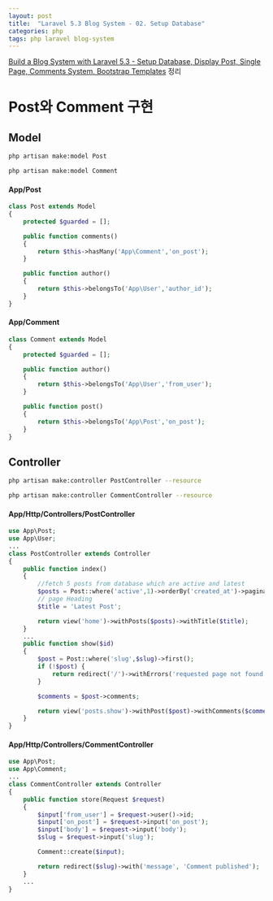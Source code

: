 ```yaml
---
layout: post
title:  "Laravel 5.3 Blog System - 02. Setup Database"
categories: php
tags: php laravel blog-system
---
```

[Build a Blog System with Laravel 5.3 - Setup Database, Display Post, Single Page, Comments System, Bootstrap Templates](http://www.hc-kr.com/2016/11/how-to-build-blog-system-with-laravel-53.html) 정리

# Post와 Comment 구현

## Model
```bash
php artisan make:model Post

php artisan make:model Comment
```

#### App/Post
```php
class Post extends Model
{
    protected $guarded = [];

    public function comments()
    {
        return $this->hasMany('App\Comment','on_post');
    }

    public function author()
    {
        return $this->belongsTo('App\User','author_id');
    }
}
```

#### App/Comment
```php
class Comment extends Model
{
    protected $guarded = [];

    public function author()
    {
        return $this->belongsTo('App\User','from_user');
    }

    public function post()
    {
        return $this->belongsTo('App\Post','on_post');
    }
}
```

## Controller
```bash
php artisan make:controller PostController --resource

php artisan make:controller CommentController --resource
```

#### App/Http/Controllers/PostController
```php
use App\Post;
use App\User;
...
class PostController extends Controller
{
    public function index()
    {
        //fetch 5 posts from database which are active and latest
        $posts = Post::where('active',1)->orderBy('created_at')->paginate(2);
        // page Heading
        $title = 'Latest Post';

        return view('home')->withPosts($posts)->withTitle($title);
    }
    ...
    public function show($id)
    {
        $post = Post::where('slug',$slug)->first();
        if (!$post) {
            return redirect('/')->withErrors('requested page not found');
        }

        $comments = $post->comments;

        return view('posts.show')->withPost($post)->withComments($comments);
    }
}
```

#### App/Http/Controllers/CommentController
```php
use App\Post;
use App\Comment;
...
class CommentController extends Controller
{
    public function store(Request $request)
    {
        $input['from_user'] = $request->user()->id;
        $input['on_post'] = $request->input('on_post');
        $input['body'] = $request->input('body');
        $slug = $request->input('slug');

        Comment::create($input);

        return redirect($slug)->with('message', 'Comment published');
    }
    ...
}
```

